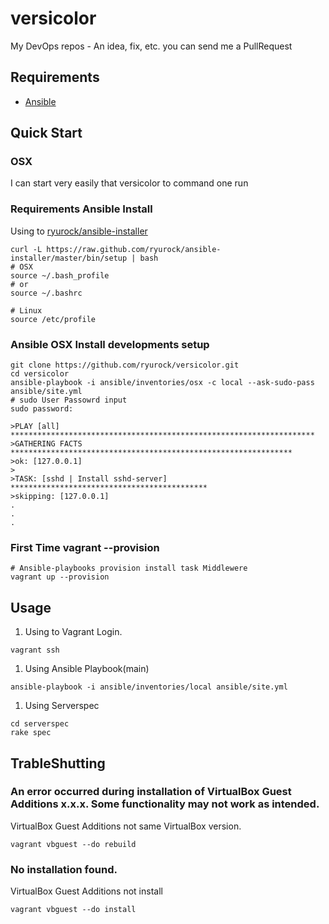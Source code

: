 versicolor
=================

My DevOps repos - An idea, fix, etc. you can send me a PullRequest

## Requirements

* [Ansible](http://docs.ansible.com/)

## Quick Start

### OSX

I can start very easily that versicolor to command one run

### Requirements Ansible Install

Using to [ryurock/ansible-installer](https://github.com/ryurock/ansible-installer)

```shell
curl -L https://raw.github.com/ryurock/ansible-installer/master/bin/setup | bash
# OSX
source ~/.bash_profile
# or
source ~/.bashrc

# Linux
source /etc/profile
```

### Ansible OSX Install developments setup

```shell
git clone https://github.com/ryurock/versicolor.git
cd versicolor
ansible-playbook -i ansible/inventories/osx -c local --ask-sudo-pass ansible/site.yml
# sudo User Passowrd input
sudo password: 

>PLAY [all] ******************************************************************** 
>GATHERING FACTS *************************************************************** 
>ok: [127.0.0.1]
>
>TASK: [sshd | Install sshd-server] ******************************************** 
>skipping: [127.0.0.1]
.
.
.
```

### First Time vagrant --provision

```
# Ansible-playbooks provision install task Middlewere
vagrant up --provision
```

## Usage 

1. Using to Vagrant Login.
```
vagrant ssh
```

1. Using Ansible Playbook(main)
```
ansible-playbook -i ansible/inventories/local ansible/site.yml 
```

1. Using Serverspec
```
cd serverspec
rake spec
```

## TrableShutting

### An error occurred during installation of VirtualBox Guest Additions x.x.x. Some functionality may not work as intended.

VirtualBox Guest Additions not same VirtualBox version.

```
vagrant vbguest --do rebuild
```

### No installation found.

VirtualBox Guest Additions not install

```
vagrant vbguest --do install
```
